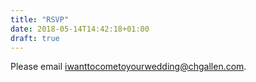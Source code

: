 ```yaml
---
title: "RSVP"
date: 2018-05-14T14:42:18+01:00
draft: true
---
```


Please email iwanttocometoyourwedding@chgallen.com.
